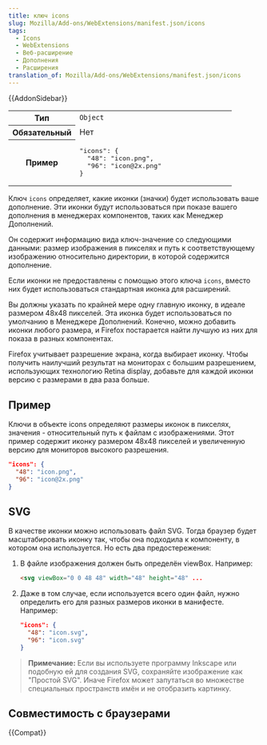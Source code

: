 ```yaml
---
title: ключ icons
slug: Mozilla/Add-ons/WebExtensions/manifest.json/icons
tags:
  - Icons
  - WebExtensions
  - Веб-расширение
  - Дополнения
  - Расширения
translation_of: Mozilla/Add-ons/WebExtensions/manifest.json/icons
---
```

{{AddonSidebar}}

<table class="fullwidth-table standard-table">
  <tbody>
    <tr>
      <th scope="row" style="width: 30%">Тип</th>
      <td><code>Object</code></td>
    </tr>
    <tr>
      <th scope="row">Обязательный</th>
      <td>Нет</td>
    </tr>
    <tr>
      <th scope="row">Пример</th>
      <td>
        <pre class="brush: json">"icons": {
  "48": "icon.png",
  "96": "icon@2x.png"
}</pre>
      </td>
    </tr>
  </tbody>
</table>

Ключ `icons` определяет, какие иконки (значки) будет использовать ваше дополнение. Эти иконки будут использоваться при показе вашего дополнения в менеджерах компонентов, таких как Менеджер Дополнений.

Он содержит информацию вида ключ-значение со следующими данными: размер изображения в пикселях и путь к соответствующему изображению относительно директории, в которой содержится дополнение.

Если иконки не предоставлены с помощью этого ключа `icons`, вместо них будет использоваться стандартная иконка для расширений.

Вы должны указать по крайней мере одну главную иконку, в идеале размером 48х48 пикселей. Эта иконка будет использоваться по умолчанию в Менеджере Дополнений. Конечно, можно добавить иконки любого размера, и Firefox постарается найти лучшую из них для показа в разных компонентах.

Firefox учитывает разрешение экрана, когда выбирает иконку. Чтобы получить наилучший результат на мониторах с большим разрешением, использующих технологию Retina display, добавьте для каждой иконки версию с размерами в два раза больше.

## Пример

Ключи в объекте icons определяют размеры иконок в пикселях, значения - относительный путь к файлам с изображениями. Этот пример содержит иконку размером 48х48 пикселей и увеличенную версию для мониторов высокого разрешения.

```json
"icons": {
  "48": "icon.png",
  "96": "icon@2x.png"
}
```

## SVG

В качестве иконки можно использовать файл SVG. Тогда браузер будет масштабировать иконку так, чтобы она подходила к компоненту, в котором она используется. Но есть два предостережения:

1. В файле изображения должен быть определён viewBox. Например:

    ```html
    <svg viewBox="0 0 48 48" width="48" height="48" ...
    ```

2. Даже в том случае, если используется всего один файл, нужно определить его для разных размеров иконки в манифесте. Например:

    ```json
    "icons": {
      "48": "icon.svg",
      "96": "icon.svg"
    }
    ```

> **Примечание:** Если вы используете программу Inkscape или подобную ей для создания SVG, сохраняйте изображение как "Простой SVG". Иначе Firefox может запутаться во множестве специальных пространств имён и не отобразить картинку.

## Совместимость с браузерами

{{Compat}}
